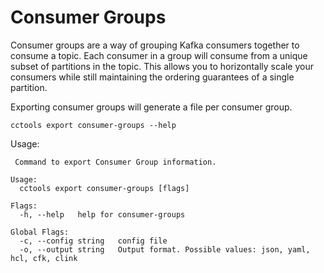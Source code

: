 # Consumer Groups

Consumer groups are a way of grouping Kafka consumers together to consume a topic. Each consumer in a group will consume from a unique subset of partitions in the topic. This allows you to horizontally scale your consumers while still maintaining the ordering guarantees of a single partition.

Exporting consumer groups will generate a file per consumer group.

```sh:no-line-numbers
cctools export consumer-groups --help
```

Usage:

```sh:no-line-numbers
 Command to export Consumer Group information.

Usage:
  cctools export consumer-groups [flags] 

Flags:
  -h, --help   help for consumer-groups

Global Flags:
  -c, --config string   config file
  -o, --output string   Output format. Possible values: json, yaml, hcl, cfk, clink
```
